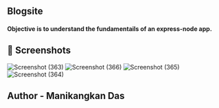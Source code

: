## Blogsite
#### Objective is to understand the fundamentails of an express-node app.

## 💫 Screenshots
![Screenshot (363)](https://user-images.githubusercontent.com/75943412/179337814-5ebe4954-e784-4551-ab28-fe533e2d93aa.png)
![Screenshot (366)](https://user-images.githubusercontent.com/75943412/179337817-1fe0c6ce-b201-43e8-8384-dd5686a253aa.png)
![Screenshot (365)](https://user-images.githubusercontent.com/75943412/179337819-499e96a5-6e7a-4e44-92d6-36d08bd9eeeb.png)
![Screenshot (364)](https://user-images.githubusercontent.com/75943412/179337822-cfd2d3d7-b785-4180-9a5d-b1540c86714c.png)

## Author - Manikangkan Das
